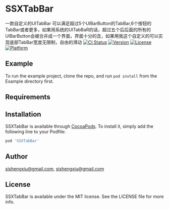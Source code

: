 # SSXTabBar
一款自定义的UITabBar 可以满足超过5个UIBarButton的TabBar,6个按钮的TabBar或者更多，如果用系统的UITabBaR的话，超过五个后后面的所有的UIBarButton会被合并成一个界面，界面十分的丑，如果用我这个自定义的可以实现底部TabBar宽度无限制，自由的滑动
[![CI Status](https://img.shields.io/travis/sishengxiu@gmail.com/SSXTabBar.svg?style=flat)](https://travis-ci.org/sishengxiu@gmail.com/SSXTabBar)
[![Version](https://img.shields.io/cocoapods/v/SSXTabBar.svg?style=flat)](https://cocoapods.org/pods/SSXTabBar)
[![License](https://img.shields.io/cocoapods/l/SSXTabBar.svg?style=flat)](https://cocoapods.org/pods/SSXTabBar)
[![Platform](https://img.shields.io/cocoapods/p/SSXTabBar.svg?style=flat)](https://cocoapods.org/pods/SSXTabBar)

## Example

To run the example project, clone the repo, and run `pod install` from the Example directory first.

## Requirements

## Installation

SSXTabBar is available through [CocoaPods](https://cocoapods.org). To install
it, simply add the following line to your Podfile:

```ruby
pod 'SSXTabBar'
```

## Author

sishengxiu@gmail.com, sishengxiu@gmail.com

## License

SSXTabBar is available under the MIT license. See the LICENSE file for more info.
